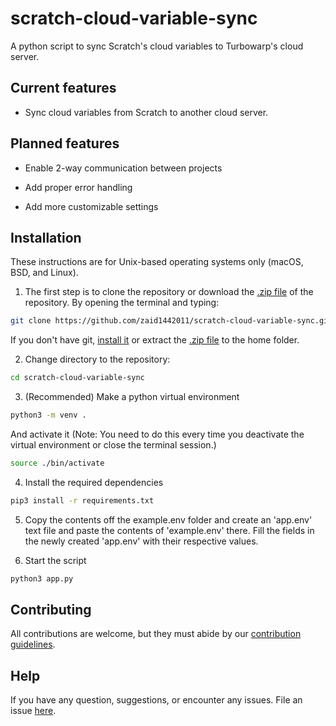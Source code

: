 
# scratch-cloud-variable-sync

A python script to sync Scratch's cloud variables to Turbowarp's cloud server.

## Current features

- Sync cloud variables from Scratch to another cloud server.

## Planned features

- Enable 2-way communication between projects

- Add proper error handling

- Add more customizable settings

## Installation

These instructions are for Unix-based operating systems only (macOS, BSD, and Linux).

1. The first step is to clone the repository or download the [.zip file](https://github.com/zaid1442011/scratch-cloud-variable-sync/archive/refs/heads/main.zip) of the repository. By opening the terminal and typing:

```sh
git clone https://github.com/zaid1442011/scratch-cloud-variable-sync.git
```

If you don't have git, [install it](https://git-scm.com/downloads) or extract the [.zip file](https://github.com/zaid1442011/scratch-cloud-variable-sync/archive/refs/heads/main.zip) to the home folder.

2. Change directory to the repository:

```sh
cd scratch-cloud-variable-sync
```

3.  (Recommended) Make a python virtual environment
```sh
python3 -m venv .
```
And activate it (Note: You need to do this every time you deactivate the virtual environment or close the terminal session.)
```sh
source ./bin/activate
```

4. Install the required dependencies
```sh
pip3 install -r requirements.txt
```

5. Copy the contents off the example.env folder and create an 'app.env' text file and paste the contents of 'example.env' there. Fill the fields in the newly created 'app.env' with their respective values.

6. Start the script
```sh
python3 app.py
```

## Contributing

All contributions are welcome, but they must abide by our [contribution guidelines](https://github.com/zaid1442011/scratch-cloud-variable-sync/blob/main/CONTRIBUTING.md).

## Help

If you have any question, suggestions, or encounter any issues. File an issue [here](https://github.com/zaid1442011/scratch-cloud-variable-sync/issues).